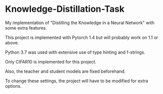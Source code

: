 # Knowledge-Distillation-Task
My implementation of "Distilling the Knowledge in a Neural Network" with some extra features.

This project is implemented with Pytorch 1.4 but will probably work on 1.1 or above.

Python 3.7 was used with extensive use of type hinting and f-strings.

Only CIFAR10 is implemented for this project.

Also, the teacher and student models are fixed beforehand.

To change these settings, the project will have to be modified for extra options.
